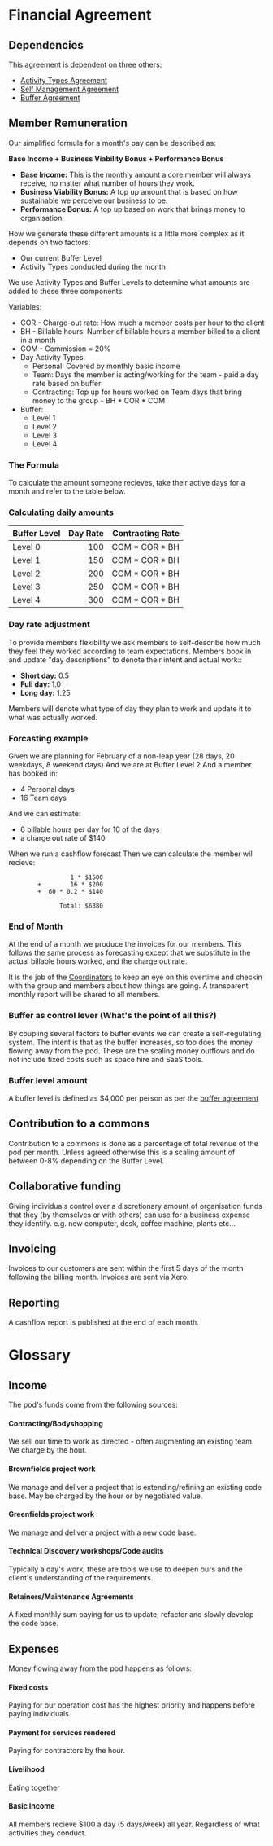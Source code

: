 # Financial Agreement

## Dependencies
This agreement is dependent on three others:

 - [Activity Types Agreement](https://www.rootsystems.nz/agreements/activity-types.html)
 - [Self Management Agreement](https://www.rootsystems.nz/agreements/self-management.html)
 - [Buffer Agreement](https://www.rootsystems.nz/agreements/buffer-agreement.html)

## Member Remuneration
Our simplified formula for a month's pay can be described as:

**Base Income + Business Viability Bonus + Performance Bonus**

 - **Base Income:** This is the monthly amount a core member will always receive, no matter what number of hours they work.
 - **Business Viability Bonus:** A top up amount that is based on how sustainable we perceive our business to be.
 - **Performance Bonus:** A top up based on work that brings money to organisation.

How we generate these different amounts is a little more complex as it depends on two factors:

 - Our current Buffer Level
 - Activity Types conducted during the month

We use Activity Types and Buffer Levels to determine what amounts are added to these three components:

Variables:

 - COR - Charge-out rate: How much a member costs per hour to the client
 - BH - Billable hours: Number of billable hours a member billed to a client in a month
 - COM - Commission = 20%
 - Day Activity Types:
    - Personal: Covered by monthly basic income
    - Team: Days the member is acting/working for the team - paid a day rate based on buffer
    - Contracting: Top up for hours worked on Team days that bring money to the group -  BH \* COR \* COM
 - Buffer:
    - Level 1
    - Level 2
    - Level 3
    - Level 4


### The Formula
To calculate the amount someone recieves, take their active days for a month and refer to the table below.

### Calculating daily amounts
| Buffer Level 	| Day Rate	    | Contracting Rate  |
| :---         	| ---:    		  | ---:			        |
| Level 0  	    | 100    		    | COM * COR * BH	  |
| Level 1       | 150        		| COM * COR * BH	  |
| Level 2       | 200	      		| COM * COR * BH	  |
| Level 3       | 250        		| COM * COR * BH    |
| Level 4       | 300        		| COM * COR * BH	  |

### Day rate adjustment
To provide members flexibility we ask members to self-describe how much they feel they worked according to team expectations. Members book in and update "day descriptions" to denote their intent and actual work::

 - **Short day:** 0.5
 - **Full day:** 1.0
 - **Long day:** 1.25

 Members will denote what type of day they plan to work and update it to what was actually worked.

### Forcasting example
Given we are planning for February of a non-leap year (28 days, 20 weekdays, 8 weekend days)
And we are at Buffer Level 2
And a member has booked in:

 - 4 Personal days
 - 16 Team days

And we can estimate:

 - 6 billable hours per day for 10 of the days
 - a charge out rate of $140

When we run a cashflow forecast
Then we can calculate the member will recieve:


                     1 * $1500
            +        16 * $200
            +  60 * 0.2 * $140
              ----------------
                  Total: $6380

### End of Month
At the end of a month we produce the invoices for our members. This follows the same process as forecasting except that we substitute in the actual billable hours worked, and the charge out rate.

It is the job of the [Coordinators](https://www.rootsystems.nz/roles/coordinator.html) to keep an eye on this overtime and checkin with the group and members about how things are going. A transparent monthly report will be shared to all members.

### Buffer as control lever (What's the point of all this?)
By coupling several factors to buffer events we can create a self-regulating system. The intent is that as the buffer increases, so too does the money flowing away from the pod. These are the scaling money outflows and do not include fixed costs such as space hire and SaaS tools.

### Buffer level amount
A buffer level is defined as $4,000 per person as per the [buffer agreement](https://www.rootsystems.nz/agreements/buffer-agreement.html)

## Contribution to a commons
Contribution to a commons is done as a percentage of total revenue of the pod per month. Unless agreed otherwise this is a scaling amount of between 0-8% depending on the Buffer Level.

## Collaborative funding
Giving individuals control over a discretionary amount of organisation funds that they (by themselves or with others) can use for a business expense they identify. e.g. new computer, desk, coffee machine, plants etc...

## Invoicing
Invoices to our customers are sent within the first 5 days of the month following the billing month. Invoices are sent via Xero.

## Reporting
A cashflow report is published at the end of each month.

# Glossary

## Income
The pod's funds come from the following sources:

#### Contracting/Bodyshopping
We sell our time to work as directed - often augmenting an existing team. We charge by the hour.

#### Brownfields project work
We manage and deliver a project that is extending/refining an existing code base. May be charged by the hour or by negotiated value.

#### Greenfields project work
We manage and deliver a project with a new code base.

#### Technical Discovery workshops/Code audits
Typically a day's work, these are tools we use to deepen ours and the client's understanding of the requirements.

#### Retainers/Maintenance Agreements
A fixed monthly sum paying for us to update, refactor and slowly develop the code base.

## Expenses
Money flowing away from the pod happens as follows:

#### Fixed costs
Paying for our operation cost has the highest priority and happens before paying individuals.

#### Payment for services rendered
Paying for contractors by the hour.

#### Livelihood
Eating together

#### Basic Income
All members recieve $100 a day (5 days/week) all year. Regardless of what activities they conduct.

